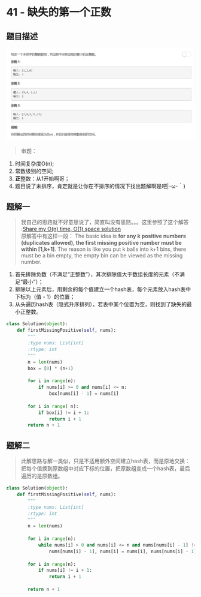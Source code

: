 # 41 - 缺失的第一个正数

## 题目描述
![problem](images/41.png)

>审题：  
1. 时间复杂度O(n);
2. 常数级别的空间;
3. **正**整数：从1开始啊哥；
4. 题目说了未排序，肯定就是让你在不排序的情况下找出题解啊是吧|･ω･｀)

## 题解一
>我自己的思路就不好意思说了，简直叫没有思路。。。这里参照了这个解答 :[Share my O(n) time, O(1) space solution](https://leetcode.com/problems/first-missing-positive/discuss/17073/Share-my-O(n)-time-O(1)-space-solution)  
原解答中有这样一段： The basic idea is **for any k positive numbers (duplicates allowed), the first missing positive number must be within [1,k+1]**. The reason is like you put k balls into k+1 bins, there must be a bin empty, the empty bin can be viewed as the missing number.

1. 首先排除负数（不满足“正整数”），其次排除值大于数组长度的元素（不满足“最小”）；
2. 排除以上元素后，用剩余的每个值建立一个hash表，每个元素放入hash表中下标为（值 - 1）的位置；
3. 从头遍历hash表（隐式升序排列），若表中某个位置为空，则找到了缺失的最小正整数。

```python
class Solution(object):
    def firstMissingPositive(self, nums):
        """
        :type nums: List[int]
        :rtype: int
        """
        n = len(nums)
        box = [0] * (n+1)
        
        for i in range(n):
            if nums[i] >= 0 and nums[i] <= n:
                box[nums[i] - 1] = nums[i]

        for i in range( n):
            if box[i] != i + 1:
                return i + 1
        return n + 1
```

## 题解二
>此解思路与解一类似，只是不适用额外空间建立hash表，而是原地交换：  
把每个值换到原数组中对应下标的位置，把原数组变成一个hash表，最后遍历的是原数组。

```python
class Solution(object):
    def firstMissingPositive(self, nums):
        """
        :type nums: List[int]
        :rtype: int
        """
        n = len(nums)

        for i in range(n):
            while nums[i] > 0 and nums[i] <= n and nums[nums[i] - 1] != nums[i]:
                nums[nums[i] - 1], nums[i] = nums[i], nums[nums[i] - 1]

        for i in range(n):
            if nums[i] != i + 1:
                return i + 1

        return n + 1
```